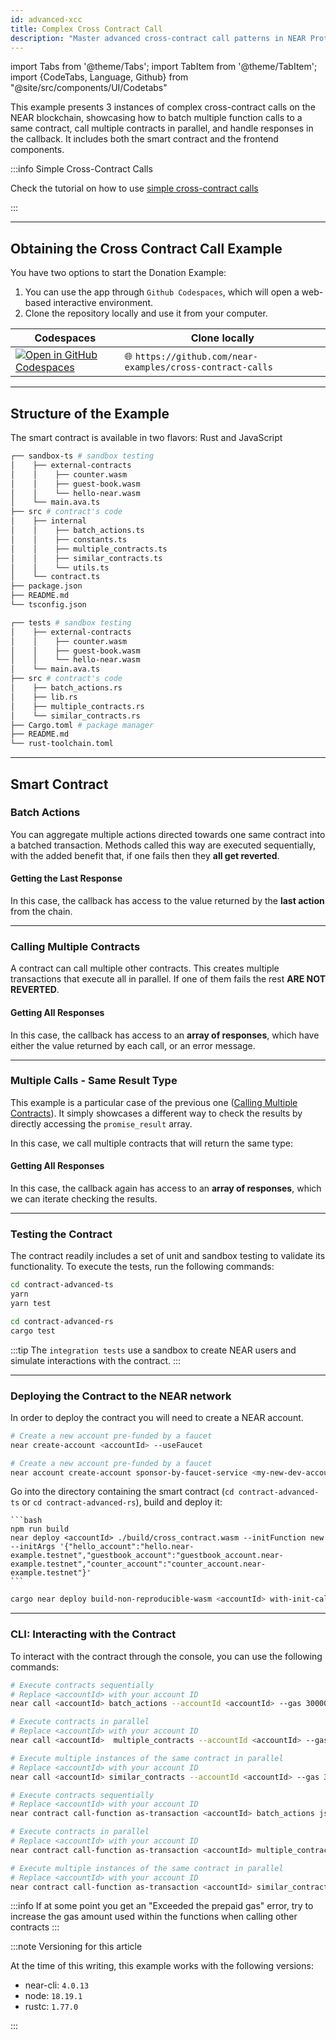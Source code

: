 ```yaml
---
id: advanced-xcc
title: Complex Cross Contract Call
description: "Master advanced cross-contract call patterns in NEAR Protocol, including callbacks, error handling, and complex multi-contract interactions."
---
```

import Tabs from '@theme/Tabs';
import TabItem from '@theme/TabItem';
import {CodeTabs, Language, Github} from "@site/src/components/UI/Codetabs"

This example presents 3 instances of complex cross-contract calls on the NEAR blockchain, showcasing how to batch multiple function calls to a same contract, call multiple contracts in parallel, and handle responses in the callback. It includes both the smart contract and the frontend components. 


:::info Simple Cross-Contract Calls

Check the tutorial on how to use [simple cross-contract calls](xcc.md)

:::

---

## Obtaining the Cross Contract Call Example

You have two options to start the Donation Example:

1. You can use the app through `Github Codespaces`, which will open a web-based interactive environment.
2. Clone the repository locally and use it from your computer.

| Codespaces                                                                                                                      | Clone locally                                               |
| ------------------------------------------------------------------------------------------------------------------------------- | ----------------------------------------------------------- |
| [![Open in GitHub Codespaces](https://github.com/codespaces/badge.svg)](https://codespaces.new/near-examples/cross-contract-calls?quickstart=1) | 🌐 `https://github.com/near-examples/cross-contract-calls` |

---

## Structure of the Example

The smart contract is available in two flavors: Rust and JavaScript

<Tabs groupId="code-tabs">

  <TabItem value="js" label="🌐 JavaScript">

```bash
┌── sandbox-ts # sandbox testing
│    ├── external-contracts
│    │    ├── counter.wasm
│    │    ├── guest-book.wasm
│    │    └── hello-near.wasm
│    └── main.ava.ts
├── src # contract's code
│    ├── internal
│    │    ├── batch_actions.ts
│    │    ├── constants.ts
│    │    ├── multiple_contracts.ts
│    │    ├── similar_contracts.ts
│    │    └── utils.ts
│    └── contract.ts
├── package.json
├── README.md
└── tsconfig.json
```

  </TabItem>

  <TabItem value="rust" label="🦀 Rust">

```bash
┌── tests # sandbox testing
│    ├── external-contracts
│    │    ├── counter.wasm
│    │    ├── guest-book.wasm
│    │    └── hello-near.wasm
│    └── main.ava.ts
├── src # contract's code
│    ├── batch_actions.rs
│    ├── lib.rs
│    ├── multiple_contracts.rs
│    └── similar_contracts.rs
├── Cargo.toml # package manager
├── README.md
└── rust-toolchain.toml
```

  </TabItem>

</Tabs>

---

## Smart Contract

### Batch Actions

You can aggregate multiple actions directed towards one same contract into a batched transaction.
Methods called this way are executed sequentially, with the added benefit that, if one fails then
they **all get reverted**.

<CodeTabs>
  <Language value="js" language="js">
    <Github fname="contract.ts"
          url="https://github.com/near-examples/cross-contract-calls/blob/main/contract-advanced-ts/src/contract.ts"
          start="38" end="41" />
    <Github fname="batch_actions.ts"
          url="https://github.com/near-examples/cross-contract-calls/blob/main/contract-advanced-ts/src/internal/batch_actions.ts"
          start="5" end="17" />
  </Language>
  <Language value="rust" language="rust">
    <Github fname="batch_actions.rs"
            url="https://github.com/near-examples/cross-contract-calls/blob/main/contract-advanced-rs/src/batch_actions.rs"
            start="8" end="20" />
  </Language>
</CodeTabs>

#### Getting the Last Response

In this case, the callback has access to the value returned by the **last
action** from the chain.

<CodeTabs>
  <Language value="js" language="js">
    <Github fname="contract.ts"
      url="https://github.com/near-examples/cross-contract-calls/blob/main/contract-advanced-ts/src/contract.ts"
      start="43" end="46" />
    <Github fname="batch_actions.ts"
      url="https://github.com/near-examples/cross-contract-calls/blob/main/contract-advanced-ts/src/internal/batch_actions.ts"
      start="19" end="29" />
    <Github fname="utils.ts"
      url="https://github.com/near-examples/cross-contract-calls/blob/main/contract-advanced-ts/src/internal/utils.ts"
      start="3" end="20" />
  </Language>
  <Language value="rust" language="rust">
    <Github fname="batch_actions.rs"
            url="https://github.com/near-examples/cross-contract-calls/blob/main/contract-advanced-rs/src/batch_actions.rs"
            start="22" end="35" />
  </Language>
</CodeTabs>

---

### Calling Multiple Contracts

A contract can call multiple other contracts. This creates multiple transactions that execute
all in parallel. If one of them fails the rest **ARE NOT REVERTED**.

<CodeTabs>
  <Language value="js" language="js">
    <Github fname="contract.ts"
      url="https://github.com/near-examples/cross-contract-calls/blob/main/contract-advanced-ts/src/contract.ts"
      start="48" end="51" />
    <Github fname="multiple_contracts.ts"
      url="https://github.com/near-examples/cross-contract-calls/blob/main/contract-advanced-ts/src/internal/multiple_contracts.ts"
      start="6" end="21" />
  </Language>
  <Language value="rust" language="rust">
    <Github fname="multiple_contracts.rs"
            url="https://github.com/near-examples/cross-contract-calls/blob/main/contract-advanced-rs/src/multiple_contracts.rs"
            start="16" end="55" />
  </Language>
</CodeTabs>

#### Getting All Responses

In this case, the callback has access to an **array of responses**, which have either the
value returned by each call, or an error message.

<CodeTabs>
  <Language value="js" language="js">
    <Github fname="contract.ts"
      url="https://github.com/near-examples/cross-contract-calls/blob/main/contract-advanced-ts/src/contract.ts"
      start="53" end="58" />
    <Github fname="multiple_contracts.ts"
      url="https://github.com/near-examples/cross-contract-calls/blob/main/contract-advanced-ts/src/internal/multiple_contracts.ts"
      start="24" end="41" />
    <Github fname="utils.ts"
      url="https://github.com/near-examples/cross-contract-calls/blob/main/contract-advanced-ts/src/internal/utils.ts"
      start="3" end="20" />
  </Language>
  <Language value="rust" language="rust">
    <Github fname="multiple_contracts.rs"
            url="https://github.com/near-examples/cross-contract-calls/blob/main/contract-advanced-rs/src/multiple_contracts.rs"
            start="58" end="92" />
  </Language>
</CodeTabs>

---

### Multiple Calls - Same Result Type

This example is a particular case of the previous one ([Calling Multiple Contracts](#calling-multiple-contracts)).
It simply showcases a different way to check the results by directly accessing the `promise_result` array.

In this case, we call multiple contracts that will return the same type:

<CodeTabs>
  <Language value="js" language="js">
    <Github fname="contract.ts"
      url="https://github.com/near-examples/cross-contract-calls/blob/main/contract-advanced-ts/src/contract.ts"
      start="65" end="70" />
    <Github fname="similar_contracts.ts"
      url="https://github.com/near-examples/cross-contract-calls/blob/main/contract-advanced-ts/src/internal/similar_contracts.ts"
      start="6" end="35" />
  </Language>
  <Language value="rust" language="rust">
    <Github fname="similar_contracts.rs"
            url="https://github.com/near-examples/cross-contract-calls/blob/main/contract-advanced-rs/src/similar_contracts.rs"
            start="8" end="31" />
  </Language>
</CodeTabs>

#### Getting All Responses

In this case, the callback again has access to an **array of responses**, which we can iterate checking the
results.

<CodeTabs>
  <Language value="js" language="js">
    <Github fname="contract.ts"
      url="https://github.com/near-examples/cross-contract-calls/blob/main/contract-advanced-ts/src/contract.ts"
      start="62" end="65" />
    <Github fname="similar_contracts.ts"
      url="https://github.com/near-examples/cross-contract-calls/blob/main/contract-advanced-ts/src/internal/similar_contracts.ts"
      start="37" end="54" />
    <Github fname="utils.ts"
      url="https://github.com/near-examples/cross-contract-calls/blob/main/contract-advanced-ts/src/internal/utils.ts"
      start="3" end="20" />
  </Language>
  <Language value="rust" language="rust">
    <Github fname="similar_contracts.rs"
            url="https://github.com/near-examples/cross-contract-calls/blob/main/contract-advanced-rs/src/similar_contracts.rs"
            start="32" end="57" />
  </Language>
</CodeTabs>

---

### Testing the Contract

The contract readily includes a set of unit and sandbox testing to validate its functionality. To execute the tests, run the following commands:

<Tabs groupId="code-tabs">
  <TabItem value="js" label="🌐 JavaScript">

  ```bash
  cd contract-advanced-ts
  yarn
  yarn test
  ```

  </TabItem>
  <TabItem value="rust" label="🦀 Rust">
  
  ```bash
  cd contract-advanced-rs
  cargo test
  ```

  </TabItem>

</Tabs>

:::tip
The `integration tests` use a sandbox to create NEAR users and simulate interactions with the contract.
:::

<hr class="subsection" />

### Deploying the Contract to the NEAR network

In order to deploy the contract you will need to create a NEAR account.

<Tabs groupId="cli-tabs">
  <TabItem value="short" label="Short">

  ```bash
  # Create a new account pre-funded by a faucet
  near create-account <accountId> --useFaucet
  ```
  </TabItem>

  <TabItem value="full" label="Full">

  ```bash
  # Create a new account pre-funded by a faucet
  near account create-account sponsor-by-faucet-service <my-new-dev-account>.testnet autogenerate-new-keypair save-to-keychain network-config testnet create
  ```
  </TabItem>
</Tabs>

Go into the directory containing the smart contract (`cd contract-advanced-ts` or `cd contract-advanced-rs`), build and deploy it:

<Tabs groupId="code-tabs">

  <TabItem value="js" label="🌐 JavaScript">

    ```bash
    npm run build
    near deploy <accountId> ./build/cross_contract.wasm --initFunction new --initArgs '{"hello_account":"hello.near-example.testnet","guestbook_account":"guestbook_account.near-example.testnet","counter_account":"counter_account.near-example.testnet"}'
    ```

  </TabItem>
  <TabItem value="rust" label="🦀 Rust">
  
  ```bash
  cargo near deploy build-non-reproducible-wasm <accountId> with-init-call new json-args '{"hello_account":"hello.near-example.testnet","guestbook_account":"guestbook_account.near-example.testnet","counter_account":"counter_account.near-example.testnet"}' prepaid-gas '100.0 Tgas' attached-deposit '0 NEAR' network-config testnet sign-with-keychain send
  ```

  </TabItem>

</Tabs>

<hr class="subsection" />

### CLI: Interacting with the Contract

To interact with the contract through the console, you can use the following commands:

<Tabs groupId="cli-tabs">
  <TabItem value="short" label="Short">
  
  ```bash
  # Execute contracts sequentially
  # Replace <accountId> with your account ID
  near call <accountId> batch_actions --accountId <accountId> --gas 300000000000000   

  # Execute contracts in parallel
  # Replace <accountId> with your account ID
  near call <accountId>  multiple_contracts --accountId <accountId> --gas 300000000000000   

  # Execute multiple instances of the same contract in parallel
  # Replace <accountId> with your account ID
  near call <accountId> similar_contracts --accountId <accountId> --gas 300000000000000
  ```
  </TabItem>

  <TabItem value="full" label="Full">
  
  ```bash
  # Execute contracts sequentially
  # Replace <accountId> with your account ID
  near contract call-function as-transaction <accountId> batch_actions json-args '{}' prepaid-gas '300.0 Tgas' attached-deposit '0 NEAR' sign-as <accountId> network-config testnet sign-with-keychain send

  # Execute contracts in parallel
  # Replace <accountId> with your account ID
  near contract call-function as-transaction <accountId> multiple_contracts json-args '{}' prepaid-gas '300.0 Tgas' attached-deposit '0 NEAR' sign-as <accountId> network-config testnet sign-with-keychain send

  # Execute multiple instances of the same contract in parallel
  # Replace <accountId> with your account ID
  near contract call-function as-transaction <accountId> similar_contracts json-args '{}' prepaid-gas '300.0 Tgas' attached-deposit '0 NEAR' sign-as <accountId> network-config testnet sign-with-keychain send
  ```
  </TabItem>
</Tabs>


:::info
If at some point you get an "Exceeded the prepaid gas" error, try to increase the gas amount used within the functions when calling other contracts
:::

:::note Versioning for this article

At the time of this writing, this example works with the following versions:

- near-cli: `4.0.13`
- node: `18.19.1`
- rustc: `1.77.0`

:::

